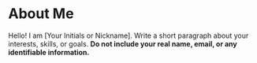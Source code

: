 # About Me
Hello! I am [Your Initials or Nickname].
Write a short paragraph about your interests, skills, or goals.
**Do not include your real name, email, or any identifiable information.**
